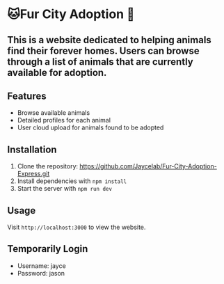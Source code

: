 # 🐱Fur City Adoption 🐶

## This is a website dedicated to helping animals find their forever homes. Users can browse through a list of animals that are currently available for adoption.

## Features

- Browse available animals
- Detailed profiles for each animal
- User cloud upload for animals found to be adopted

## Installation

1. Clone the repository: https://github.com/Jaycelab/Fur-City-Adoption-Express.git
2. Install dependencies with `npm install`
3. Start the server with `npm run dev`

## Usage

Visit `http://localhost:3000` to view the website.

## Temporarily Login

- Username: jayce
- Password: jason
